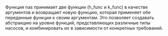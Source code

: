 Функция nas принимает две функции (h_func и k_func) в качестве аргументов и возвращает новую функцию, которая применяет обе переданные функции к своим аргументам. Это позволяет создавать абстракцию на уровне функций, представляющих различные типы насосов, и комбинировать их в зависимости от конкретных требований.